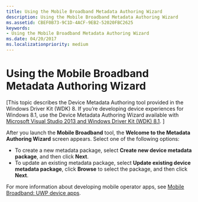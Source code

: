 ```yaml
---
title: Using the Mobile Broadband Metadata Authoring Wizard
description: Using the Mobile Broadband Metadata Authoring Wizard
ms.assetid: CBEF0B73-9C1D-4ACF-9EB2-52020FBC2625
keywords:
- Using the Mobile Broadband Metadata Authoring Wizard
ms.date: 04/20/2017
ms.localizationpriority: medium
---
```


# Using the Mobile Broadband Metadata Authoring Wizard


\[This topic describes the Device Metadata Authoring tool provided in the Windows Driver Kit (WDK) 8. If you’re developing device experiences for Windows 8.1, use the Device Metadata Authoring Wizard available with [Microsoft Visual Studio 2013 and Windows Driver Kit (WDK) 8.1](https://www.microsoft.com/download/details.aspx?id=42273). \]

After you launch the **Mobile Broadband** tool, the **Welcome to the Metadata Authoring Wizard** screen appears. Select one of the following options:

-   To create a new metadata package, select **Create new device metadata package**, and then click **Next**.
-   To update an existing metadata package, select **Update existing device metadata package**, click **Browse** to select the package, and then click **Next**.

For more information about developing mobile operator apps, see [Mobile Broadband: UWP device apps](../mobilebroadband/uwp-mobile-broadband-apps.md).

 

